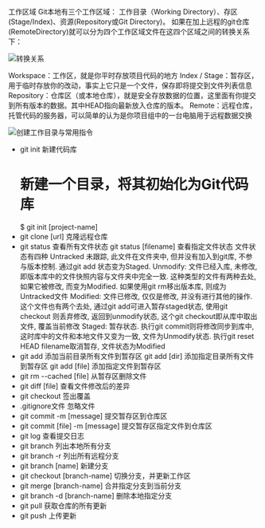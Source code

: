<!--
 * @Descripttion: 
 * @version: 
 * @Author: Lianglin
 * @Date: 2020-03-12 17:43:56
 * @LastEditors: Lianglin
 * @LastEditTime: 2020-03-12 18:31:58
 -->
工作区域
Git本地有三个工作区域：
工作目录（Working Directory）、存区(Stage/Index)、资源(Repository或Git Directory)。
如果在加上远程的git仓库(RemoteDirectory)就可以分为四个工作区域文件在这四个区域之间的转换关系下：

![转换关系](https://images2017.cnblogs.com/blog/63651/201709/63651-20170905201017069-171460014.png '转换关系')

Workspace：工作区，就是你平时存放项目代码的地方
Index / Stage：暂存区，用于临时存放你的改动，事实上它只是一个文件，保存即将提交到文件列表信息
Repository：仓库区（或本地仓库），就是安全存放数据的位置，这里面有你提交到所有版本的数据。其中HEAD指向最新放入仓库的版本。
Remote：远程仓库，托管代码的服务器，可以简单的认为是你项目组中的一台电脑用于远程数据交换

![创建工作目录与常用指令](https://images2017.cnblogs.com/blog/63651/201709/63651-20170905212837976-775285128.png '创建工作目录与常用指令')


- git init 新建代码库
  # 新建一个目录，将其初始化为Git代码库
  $ git init [project-name]
- git clone [url] 克隆远程仓库
- git status 查看所有文件状态
  git status [filename] 查看指定文件状态
  文件状态有四种
  Untracked  未跟踪, 此文件在文件夹中, 但并没有加入到git库, 不参与版本控制. 通过git add 状态变为Staged.
  Unmodify: 文件已经入库, 未修改, 即版本库中的文件快照内容与文件夹中完全一致. 这种类型的文件有两种去处, 如果它被修改, 而变为Modified. 如果使用git rm移出版本库, 则成为Untracked文件
  Modified: 文件已修改, 仅仅是修改, 并没有进行其他的操作. 这个文件也有两个去处, 通过git add可进入暂存staged状态, 使用git checkout 则丢弃修改, 返回到unmodify状态, 这个git checkout即从库中取出文件, 覆盖当前修改
  Staged: 暂存状态. 执行git commit则将修改同步到库中, 这时库中的文件和本地文件又变为一致, 文件为Unmodify状态. 执行git reset HEAD filename取消暂存, 文件状态为Modified
- git add 添加当前目录所有文件到暂存区
  git add [dir] 添加指定目录所有文件到暂存区
  git add [file] 添加指定文件到暂存区
- git rm --cached [file] 从暂存区删除文件
- git diff [file] 查看文件修改后的差异
- git checkout 签出覆盖
- .gitignore文件  忽略文件
- git commit -m [message] 提交暂存区到仓库区
- git commit [file] -m [message] 提交暂存区指定文件到仓库区
- git log 查看提交日志
- git branch 列出本地所有分支
- git branch -r 列出所有远程分支
- git branch [name] 新建分支
- git checkout [branch-name] 切换分支，并更新工作区
- git merge [branch-name] 合并指定分支到当前分支
- git branch -d [branch-name] 删除本地指定分支
- git pull 获取仓库的所有更新
- git push 上传更新